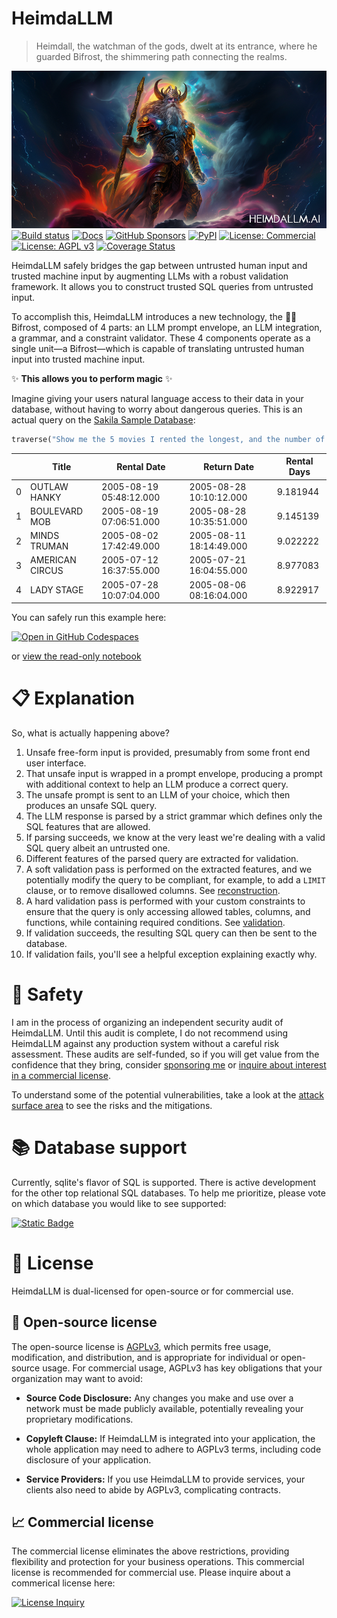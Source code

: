# HeimdaLLM

> Heimdall, the watchman of the gods, dwelt at its entrance, where he guarded Bifrost,
> the shimmering path connecting the realms.

[![Heimdall](./docs/source/images/heimdall.png)](https://heimdallm.ai)
[![Build status](https://github.com/amoffat/HeimdaLLM/actions/workflows/main.yml/badge.svg?branch=main)](https://github.com/amoffat/HeimdaLLM/actions)
[![Docs](https://img.shields.io/badge/Documentation-purple.svg)](https://heimdallm.ai)
[![GitHub Sponsors](https://img.shields.io/github/sponsors/amoffat)](https://github.com/sponsors/amoffat)
[![PyPI](https://img.shields.io/pypi/v/heimdallm)](https://pypi.org/project/heimdallm/)
[![License: Commercial](https://img.shields.io/badge/License-Commercial-blue.svg)](https://forms.gle/frEPeeJx81Cmwva78)
[![License: AGPL v3](https://img.shields.io/badge/License-AGPL_v3-blue.svg)](https://www.gnu.org/licenses/agpl-3.0)
[![Coverage Status](https://coveralls.io/repos/github/amoffat/HeimdaLLM/badge.svg?branch=dev)](https://coveralls.io/github/amoffat/HeimdaLLM?branch=dev)

HeimdaLLM safely bridges the gap between untrusted human input and trusted machine input
by augmenting LLMs with a robust validation framework. It allows you to construct
trusted SQL queries from untrusted input.

To accomplish this, HeimdaLLM introduces a new technology, the 🌈✨ Bifrost, composed of
4 parts: an LLM prompt envelope, an LLM integration, a grammar, and a constraint
validator. These 4 components operate as a single unit—a Bifrost—which is capable of
translating untrusted human input into trusted machine input.

✨ **This allows you to perform magic** ✨

Imagine giving your users natural language access to their data in your database,
without having to worry about dangerous queries. This is an actual query on the [Sakila
Sample
Database](https://www.kaggle.com/datasets/atanaskanev/sqlite-sakila-sample-database):

```python
traverse("Show me the 5 movies I rented the longest, and the number of days I had them for.")
```

|     | Title           | Rental Date             | Return Date             | Rental Days |
| --- | --------------- | ----------------------- | ----------------------- | ----------- |
| 0   | OUTLAW HANKY    | 2005-08-19 05:48:12.000 | 2005-08-28 10:10:12.000 | 9.181944    |
| 1   | BOULEVARD MOB   | 2005-08-19 07:06:51.000 | 2005-08-28 10:35:51.000 | 9.145139    |
| 2   | MINDS TRUMAN    | 2005-08-02 17:42:49.000 | 2005-08-11 18:14:49.000 | 9.022222    |
| 3   | AMERICAN CIRCUS | 2005-07-12 16:37:55.000 | 2005-07-21 16:04:55.000 | 8.977083    |
| 4   | LADY STAGE      | 2005-07-28 10:07:04.000 | 2005-08-06 08:16:04.000 | 8.922917    |

You can safely run this example here:

[![Open in GitHub Codespaces](https://github.com/codespaces/badge.svg)](https://codespaces.new/amoffat/heimdallm/main)

or [view the read-only notebook](./notebooks/demo.ipynb)

# 📋 Explanation

So, what is actually happening above?

1. Unsafe free-form input is provided, presumably from some front end user interface.
1. That unsafe input is wrapped in a prompt envelope, producing a prompt with additional
   context to help an LLM produce a correct query.
1. The unsafe prompt is sent to an LLM of your choice, which then produces an unsafe
   SQL query.
1. The LLM response is parsed by a strict grammar which defines only the SQL features
   that are allowed.
1. If parsing succeeds, we know at the very least we're dealing with a valid SQL query
   albeit an untrusted one.
1. Different features of the parsed query are extracted for validation.
1. A soft validation pass is performed on the extracted features, and we potentially
   modify the query to be compliant, for example, to add a `LIMIT` clause, or to remove
   disallowed columns. See [reconstruction](TODO).
1. A hard validation pass is performed with your custom constraints to ensure that the
   query is only accessing allowed tables, columns, and functions, while containing
   required conditions. See [validation](TODO).
1. If validation succeeds, the resulting SQL query can then be sent to the database.
1. If validation fails, you'll see a helpful exception explaining exactly why.

# 🥽 Safety

I am in the process of organizing an independent security audit of HeimdaLLM. Until this
audit is complete, I do not recommend using HeimdaLLM against any production system
without a careful risk assessment. These audits are self-funded, so if you will get
value from the confidence that they bring, consider [sponsoring
me](https://github.com/sponsors/amoffat) or [inquire about interest in a commercial
license](https://forms.gle/frEPeeJx81Cmwva78).

To understand some of the potential vulnerabilities, take a look at the [attack surface
area](TODO) to see the risks and the mitigations.

# 📚 Database support

Currently, sqlite's flavor of SQL is supported. There is active development for the
other top relational SQL databases. To help me prioritize, please vote on which database
you would like to see supported:

[![Static Badge](https://img.shields.io/badge/Vote!-here-limegreen)](https://github.com/amoffat/HeimdaLLM/discussions/2)

# 📜 License

HeimdaLLM is dual-licensed for open-source or for commercial use.

## 🤝 Open-source license

The open-source license is [AGPLv3](https://www.gnu.org/licenses/agpl-3.0.en.html),
which permits free usage, modification, and distribution, and is appropriate for
individual or open-source usage. For commercial usage, AGPLv3 has key obligations that
your organization may want to avoid:

- **Source Code Disclosure:** Any changes you make and use over a network must be made
  publicly available, potentially revealing your proprietary modifications.

- **Copyleft Clause:** If HeimdaLLM is integrated into your application, the whole
  application may need to adhere to AGPLv3 terms, including code disclosure of your
  application.

- **Service Providers:** If you use HeimdaLLM to provide services, your clients also
  need to abide by AGPLv3, complicating contracts.

## 📈 Commercial license

The commercial license eliminates the above restrictions, providing flexibility and
protection for your business operations. This commercial license is recommended for
commercial use. Please inquire about a commerical license here:

[![License Inquiry](https://img.shields.io/badge/License%20inquiry-blue)](https://forms.gle/frEPeeJx81Cmwva78)

